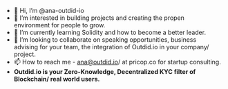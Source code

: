 - 👋 Hi, I’m @ana-outdid-io
- 👀 I’m interested in building projects and creating the propen environment for people to grow.
- 🌱 I’m currently learning Solidity and how to become a better leader.
- 💞️ I’m looking to collaborate on speaking opportunities, business advising for your team,  the integration of Outdid.io in your company/ project.
- 📫 How to reach me - ana@outdid.io/ at pricop.co for startup consulting.
- **Outdid.io is your Zero-Knowledge, Decentralized KYC filter of Blockchain/ real world users.**
